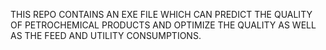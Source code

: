 THIS REPO CONTAINS AN EXE FILE WHICH CAN PREDICT THE QUALITY OF PETROCHEMICAL PRODUCTS AND OPTIMIZE THE QUALITY AS WELL AS THE FEED AND UTILITY CONSUMPTIONS. 
